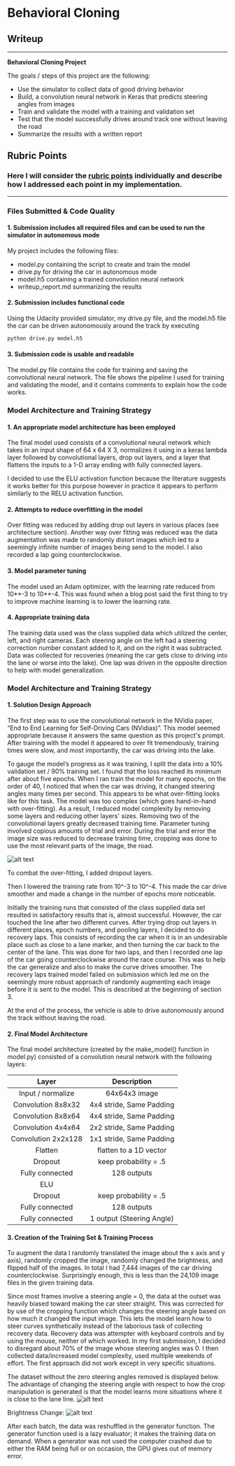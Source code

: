 # **Behavioral Cloning**

## Writeup

---

**Behavioral Cloning Project**

The goals / steps of this project are the following:
* Use the simulator to collect data of good driving behavior
* Build, a convolution neural network in Keras that predicts steering angles from images
* Train and validate the model with a training and validation set
* Test that the model successfully drives around track one without leaving the road
* Summarize the results with a written report


[//]: # (Image References)

[image1]: ./examples/recovery.png "Recovery"
[image3]: ./examples/placeholder_small.png "Recovery Image"
[image4]: ./examples/dataset.png "Steering Angles"
[image5]: ./examples/cropped-notcropped.png "Cropped not Cropped"
[image6]: ./examples/flipped-notflipped.png "Flipped Not Flipped"
[image7]: ./examples/brightness-original.png "Brightness Changed"

## Rubric Points
### Here I will consider the [rubric points](https://review.udacity.com/#!/rubrics/432/view) individually and describe how I addressed each point in my implementation.  

---
### Files Submitted & Code Quality

#### 1. Submission includes all required files and can be used to run the simulator in autonomous mode

My project includes the following files:
* model.py containing the script to create and train the model
* drive.py for driving the car in autonomous mode
* model.h5 containing a trained convolution neural network
* writeup_report.md summarizing the results

#### 2. Submission includes functional code
Using the Udacity provided simulator, my drive.py file, and the model.h5 file the car can be driven autonomously around the track by executing
```sh
python drive.py model.h5
```

#### 3. Submission code is usable and readable

The model.py file contains the code for training and saving the convolutional neural network. The file shows the pipeline I used for training and validating the model, and it contains comments to explain how the code works.

### Model Architecture and Training Strategy

#### 1. An appropriate model architecture has been employed

The final model used consists of a convolutional neural network which takes in an input shape of 64 x 64 X 3, normalizes it using in a keras lambda layer followed by convolutional layers, drop out layers, and a layer that flattens the inputs to a 1-D array ending with fully connected layers.

I decided to use the ELU activation function because the literature suggests it works better for this purpose however in practice it appears to perform similarly to the RELU activation function.

#### 2. Attempts to reduce overfitting in the model

Over fitting was reduced by adding drop out layers in various places (see architecture section). Another way over fitting was reduced was the data augmentation was made to randomly distort images which led to a seemingly infinite number of images being send to the model. I also recorded a lap going counterclockwise.

#### 3. Model parameter tuning

The model used an Adam optimizer, with the learning rate reduced from 10**-3 to 10**-4. This was found when a blog post said the first thing to try to improve machine learning is to lower the learning rate.

#### 4. Appropriate training data

The training data used was the class supplied data which utilized the center, left, and right cameras. Each steering angle on the left had a steering correction number constant added to it, and on the right it was subtracted. Data was collected for recoveries (meaning the car gets close to driving into the lane or worse into the lake). One lap was driven in the opposite direction to help with model generalization.

### Model Architecture and Training Strategy

#### 1. Solution Design Approach

The first step was to use the convolutional network in the NVidia paper, “End to End Learning for Self-Driving Cars (NVidias)”. This model seemed appropriate because it answers the same question as this project's prompt. After training with the model it appeared to over fit tremendously, training times were slow, and most importantly, the car was driving into the lake.

To gauge the model’s progress as it was training, I split the data into a 10% validation set / 90% training set. I found that the loss reached its minimum after about five epochs. When I ran train the model for many epochs, on the order of 40, I noticed that when the car was driving, it changed steering angles many times per second. This appears to be what over-fitting looks like for this task. The model was too complex (which goes hand-in-hand with over-fitting). As a result, I reduced model complexity by removing some layers and reducing other layers' sizes. Removing two of the convolutional layers greatly decreased training time. Parameter tuning involved copious amounts of trial and error. During the trial and error the image size was reduced to decrease training time, cropping was done to use the most relevant parts of the image, the road.

![alt text][image5]

To combat the over-fitting, I added dropout layers.

Then I lowered the training rate from 10^-3 to 10^-4. This made the car drive smoother and made a change in the number of epochs more noticeable.

Initially the training runs that consisted of the class supplied data set resulted in satisfactory results that is, almost successful. However, the car touched the line after two different curves. After trying drop out layers in different places, epoch numbers, and pooling layers, I decided to do recovery laps. This consists of recording the car when it is in an undesirable place such as close to a lane marker, and then turning the car back to the center of the lane. This was done for two laps, and then I recorded one lap of the car going counterclockwise around the race course. This was to help the car generalize and also to make the curve drives smoother. The recovery laps trained model failed on submission which led me on the seemingly more robust approach of randomly augmenting each image before it is sent to the model. This is described at the beginning of section 3.

At the end of the process, the vehicle is able to drive autonomously around the track without leaving the road.

#### 2. Final Model Architecture

The final model architecture (created by the make_model() function in model.py) consisted of a convolution neural network with the following layers:

| Layer         		|     Description	        					|
|:---------------------:|:---------------------------------------------:|
| Input / normalize 	| 64x64x3 image    								|
| Convolution 8x8x32   	| 4x4 stride, Same Padding 					|
| Convolution 8x8x64   	| 4x4 stride, Same Padding 					|
| Convolution 4x4x64   	| 2x2 stride, Same Padding						|
| Convolution 2x2x128  	| 1x1 stride, Same Padding 					|
| Flatten				| flatten to a 1D vector						|
| Dropout      			| keep probability = .5							|
| Fully connected		| 128 outputs 									|
| ELU	      			| 												|
| Dropout      			| keep probability = .5							|
| Fully connected		| 128 outputs 									|
| Fully connected		| 1 output (Steering Angle) 					|


#### 3. Creation of the Training Set & Training Process

To augment the data I randomly translated the image about the x axis and y axis), randomly cropped the image, randomly changed the brightness, and flipped half of the images. In total I had 7,444 images of the car driving counterclockwise. Surprisingly enough, this is less than the 24,109 image files in the given training data.

Since most frames involve a steering angle = 0, the data at the outset was heavily biased toward making the car steer straight. This was corrected for by use of the cropping function which changes the steering angle based on how much it changed the input image. This lets the model learn how to steer curves synthetically instead of the laborious task of collecting recovery data. Recovery data was attempter with keyboard controls and by using the mouse, neither of which worked. In my first submission, I decided to disregard about 70% of the image whose steering angles was 0. I then collected data/increased model complexity, used multiple weekends of effort. The first approach did not work except in very specific situations.  

The dataset without the zero steering angles removed is displayed below. The advantage of changing the steering angle with respect to how the crop manipulation is generated is that the model learns more situations where it is close to the lane line.
![alt text][image4]

Brightness Change:
![alt text][image7]

After each batch, the data was reshuffled in the generator function. The generator function used is a lazy evaluator; it makes the training data on demand. When a generator was not used the computer crashed due to either the RAM being full or on occasion, the GPU gives out of memory error.
